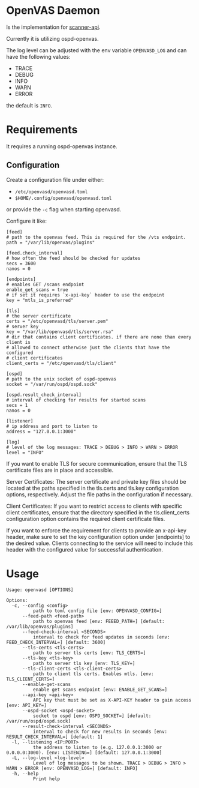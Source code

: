# OpenVAS Daemon

Is the implementation for [scanner-api](https://greenbone.github.io/scanner-api/).

Currently it is utilizing ospd-openvas.

The log level can be adjusted with the env variable `OPENVASD_LOG` and can have the following values:

- TRACE
- DEBUG
- INFO
- WARN
- ERROR

the default is `INFO`.

# Requirements

It requires a running ospd-openvas instance.

## Configuration

Create a configuration file under either:

- `/etc/openvasd/openvasd.toml`
- `$HOME/.config/openvasd/openvasd.toml`

or provide the `-c` flag when starting openvasd.

Configure it like:


```
[feed]
# path to the openvas feed. This is required for the /vts endpoint.
path = "/var/lib/openvas/plugins"

[feed.check_interval]
# how often the feed should be checked for updates
secs = 3600
nanos = 0

[endpoints]
# enables GET /scans endpoint
enable_get_scans = true
# if set it requires `x-api-key` header to use the endpoint
key = "mtls_is_preferred"

[tls]
# the server certificate
certs = "/etc/openvasd/tls/server.pem"
# server key
key = "/var/lib/openvasd/tls/server.rsa"
# dir that contains client certificates. if there are none than every client is
# allowed to connect otherwise just the clients that have the configured
# client certificates
client_certs = "/etc/openvasd/tls/client"

[ospd]
# path to the unix socket of ospd-openvas
socket = "/var/run/ospd/ospd.sock"

[ospd.result_check_interval]
# interval of checking for results for started scans
secs = 1
nanos = 0

[listener]
# ip address and port to listen to
address = "127.0.0.1:3000"

[log]
# level of the log messages: TRACE > DEBUG > INFO > WARN > ERROR
level = "INFO"
```

If you want to enable TLS for secure communication, ensure that the TLS
certificate files are in place and accessible.

Server Certificates: The server certificate and private key files should be
located at the paths specified in the tls.certs and tls.key configuration
options, respectively. Adjust the file paths in the configuration if necessary.

Client Certificates: If you want to restrict access to clients with specific
client certificates, ensure that the directory specified in the
tls.client_certs configuration option contains the required client certificate
files.


If you want to enforce the requirement for clients to provide an x-api-key
header, make sure to set the key configuration option under [endpoints] to the
desired value. Clients connecting to the service will need to include this
header with the configured value for successful authentication.


# Usage

```
Usage: openvasd [OPTIONS]

Options:
  -c, --config <config>
          path to toml config file [env: OPENVASD_CONFIG=]
      --feed-path <feed-path>
          path to openvas feed [env: FEEED_PATH=] [default: /var/lib/openvas/plugins]
      --feed-check-interval <SECONDS>
          interval to check for feed updates in seconds [env: FEED_CHECK_INTERVAL=] [default: 3600]
      --tls-certs <tls-certs>
          path to server tls certs [env: TLS_CERTS=]
      --tls-key <tls-key>
          path to server tls key [env: TLS_KEY=]
      --tls-client-certs <tls-client-certs>
          path to client tls certs. Enables mtls. [env: TLS_CLIENT_CERTS=]
      --enable-get-scans
          enable get scans endpoint [env: ENABLE_GET_SCANS=]
      --api-key <api-key>
          API key that must be set as X-API-KEY header to gain access [env: API_KEY=]
      --ospd-socket <ospd-socket>
          socket to ospd [env: OSPD_SOCKET=] [default: /var/run/ospd/ospd.sock]
      --result-check-interval <SECONDS>
          interval to check for new results in seconds [env: RESULT_CHECK_INTERVAL=] [default: 1]
  -l, --listening <IP:PORT>
          the address to listen to (e.g. 127.0.0.1:3000 or 0.0.0.0:3000). [env: LISTENING=] [default: 127.0.0.1:3000]
  -L, --log-level <log-level>
          Level of log messages to be shown. TRACE > DEBUG > INFO > WARN > ERROR [env: OPENVASD_LOG=] [default: INFO]
  -h, --help
          Print help
```
